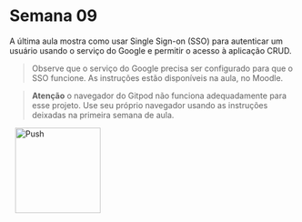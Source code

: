 # Semana 09

A última aula mostra como usar Single Sign-on (SSO) para autenticar um usuário usando o serviço do Google e permitir o acesso à aplicação CRUD.

> Observe que o serviço do Google precisa ser configurado para que o SSO funcione. As instruções estão disponíveis na aula, no Moodle.

> **Atenção** o navegador do Gitpod não funciona adequadamente para esse projeto. Use seu próprio navegador usando as instruções deixadas na primeira semana de aula.

<a href="https://gitpod.io/#prebuild/https://github.com/gabrielcostasilva/esp-java-XXV/tree/semana09-20-google-authorisation/" style="padding: 10px;">
    <img src="https://gitpod.io/button/open-in-gitpod.svg" width="150" alt="Push" align="center">
</a>
